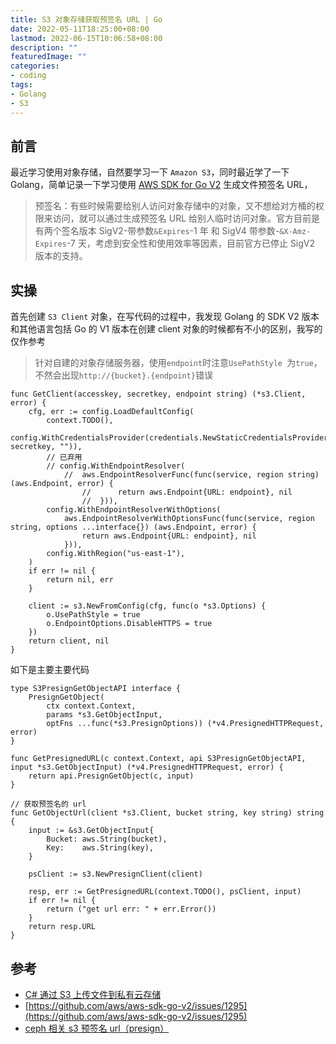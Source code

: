 ```yaml
---
title: S3 对象存储获取预签名 URL | Go
date: 2022-05-11T18:25:00+08:00
lastmod: 2022-06-15T10:06:58+08:00
description: ""
featuredImage: ""
categories:
- coding
tags:
- Golang
- S3
---
```


## 前言

最近学习使用对象存储，自然要学习一下 `Amazon S3`，同时最近学了一下 Golang，简单记录一下学习使用 [AWS SDK for Go V2](https://aws.github.io/aws-sdk-go-v2/docs/code-examples/s3/generatepresignedurl/) 生成文件预签名 URL，

> 预签名：有些时候需要给别人访问对象存储中的对象，又不想给对方桶的权限来访问，就可以通过生成预签名 URL 给别人临时访问对象。官方目前是有两个签名版本 SigV2-带参数`&Expires`-1 年 和 SigV4 带参数-`&X-Amz-Expires`-7 天，考虑到安全性和使用效率等因素，目前官方已停止 SigV2 版本的支持。

## 实操

首先创建 `S3 Client` 对象，在写代码的过程中，我发现 Golang 的 SDK V2 版本和其他语言包括 Go 的 V1 版本在创建 client 对象的时候都有不小的区别，我写的仅作参考  

> 针对自建的对象存储服务器，使用`endpoint`时注意`UsePathStyle `为`true`，不然会出现`http://{bucket}.{endpoint}`错误

```Golang
func GetClient(accesskey, secretkey, endpoint string) (*s3.Client, error) {
	cfg, err := config.LoadDefaultConfig(
		context.TODO(),
		config.WithCredentialsProvider(credentials.NewStaticCredentialsProvider(accesskey, secretkey, "")),
		// 已弃用
		// config.WithEndpointResolver(
			// 	aws.EndpointResolverFunc(func(service, region string) (aws.Endpoint, error) {
				// 		return aws.Endpoint{URL: endpoint}, nil
				// 	})),
		config.WithEndpointResolverWithOptions(
			aws.EndpointResolverWithOptionsFunc(func(service, region string, options ...interface{}) (aws.Endpoint, error) {
				return aws.Endpoint{URL: endpoint}, nil
			})),
		config.WithRegion("us-east-1"),
	)
	if err != nil {
		return nil, err
	}

	client := s3.NewFromConfig(cfg, func(o *s3.Options) {
		o.UsePathStyle = true
		o.EndpointOptions.DisableHTTPS = true
	})
	return client, nil
}
```

如下是主要主要代码

```Golang
type S3PresignGetObjectAPI interface {
	PresignGetObject(
		ctx context.Context,
		params *s3.GetObjectInput,
		optFns ...func(*s3.PresignOptions)) (*v4.PresignedHTTPRequest, error)
}

func GetPresignedURL(c context.Context, api S3PresignGetObjectAPI, input *s3.GetObjectInput) (*v4.PresignedHTTPRequest, error) {
	return api.PresignGetObject(c, input)
}

// 获取预签名的 url
func GetObjectUrl(client *s3.Client, bucket string, key string) string {
	input := &s3.GetObjectInput{
		Bucket: aws.String(bucket),
		Key:    aws.String(key),
	}

	psClient := s3.NewPresignClient(client)

	resp, err := GetPresignedURL(context.TODO(), psClient, input)
	if err != nil {
		return ("get url err: " + err.Error())
	}
	return resp.URL
}
```

## 参考
- [C# 通过 S3 上传文件到私有云存储](https://blog.csdn.net/tw_tangliang/article/details/118669099)
- [https://github.com/aws/aws-sdk-go-v2/issues/1295](https://github.com/aws/aws-sdk-go-v2/issues/1295)
- [ceph 相关 s3 预签名 url（presign）](https://www.cnblogs.com/luxf0/p/14145592.html)
